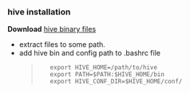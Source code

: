 ### hive installation

**Download** [ hive binary files ]( http://apache.claz.org/hive/hive-2.3.0/apache-hive-2.3.0-bin.tar.gz )

* extract files to some path. 
* add hive bin and config path to .bashrc file
    >        export HIVE_HOME=/path/to/hive
    >        export PATH=$PATH:$HIVE_HOME/bin
    >        export HIVE_CONF_DIR=$HIVE_HOME/conf/
